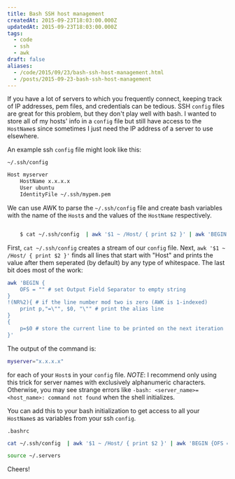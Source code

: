 ```yaml
---
title: Bash SSH host management
createdAt: 2015-09-23T18:03:00.000Z
updatedAt: 2015-09-23T18:03:00.000Z
tags:
  - code
  - ssh
  - awk
draft: false
aliases:
  - /code/2015/09/23/bash-ssh-host-management.html
  - /posts/2015-09-23-bash-ssh-host-management
---
```


If you have a lot of servers to which you frequently connect, keeping track of IP addresses, pem files, and credentials can be tedious. SSH `config` files are great for this problem, but they don't play well with bash. I wanted to store all of my hosts' info in a `config` file but still have access to the `HostName`s since sometimes I just need the IP address of a server to use elsewhere.

An example ssh `config` file might look like this:

`~/.ssh/config`

```sh
Host myserver
    HostName x.x.x.x
    User ubuntu
    IdentityFile ~/.ssh/mypem.pem
```

We can use AWK to parse the `~/.ssh/config` file and create bash variables with the name of the `Host`s and the values of the `HostName` respectively.

```sh

    $ cat ~/.ssh/config  | awk '$1 ~ /Host/ { print $2 }' | awk 'BEGIN {OFS = ""}!(NR%2){print p,"=\"", $0, "\"" }{p=$0}'

```

First, `cat ~/.ssh/config` creates a stream of our `config` file. Next, `awk '$1 ~ /Host/ { print $2 }'` finds all lines that start with "Host" and prints the value after them seperated (by default) by any type of whitespace. The last bit does most of the work:

```sh
awk 'BEGIN {
    OFS = "" # set Output Field Separator to empty string
}
!(NR%2){ # if the line number mod two is zero (AWK is 1-indexed)
    print p,"=\"", $0, "\"" # print the alias line
}
{
    p=$0 # store the current line to be printed on the next iteration
}'
```

The output of the command is:

```sh
myserver="x.x.x.x"
```

for each of your `Host`s in your `config` file. *NOTE*: I recommend only using this trick for server names with exclusively alphanumeric characters. Otherwise, you may see strange errors like `-bash: <server_name>=<host_name>: command not found` when the shell initializes.


You can add this to your bash initialization to get access to all your `HostName`s as variables from your ssh `config`.

`.bashrc`

```sh
cat ~/.ssh/config  | awk '$1 ~ /Host/ { print $2 }' | awk 'BEGIN {OFS = ""}!(NR%2){print "alias ", p,"=\"", $0, "\"" }{p=$0}' > ~/.servers

source ~/.servers
```

Cheers!
